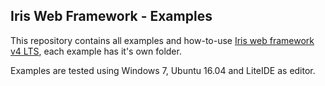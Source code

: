 ## Iris Web Framework - Examples


This repository contains all examples and how-to-use [Iris web framework v4 LTS](https://github.com/kataras/iris/tree/4.0.0), each example has it's own folder.

Examples are tested using Windows 7, Ubuntu 16.04 and LiteIDE as editor.
